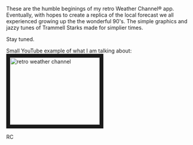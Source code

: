 These are the humble beginings of my retro Weather Channel® app. Eventually, with hopes to create a replica of the local forecast we all experienced growing up the the wonderful 90's. The simple graphics and jazzy tunes of Trammell Starks made for simplier times. 


Stay tuned.




Small YouTube example of what I am talking about:
<a href="http://www.youtube.com/watch?feature=player_embedded&v=sLLSrN9Jrsc
" target="_blank"><img src="http://img.youtube.com/vi/sLLSrN9Jrsc/0.jpg" 
alt="retro weather channel" width="240" height="180" border="10" /></a>

RC